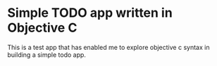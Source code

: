 Simple TODO app written in Objective C
=========

This is a test app that has enabled me to explore objective c syntax in building a simple todo app.

